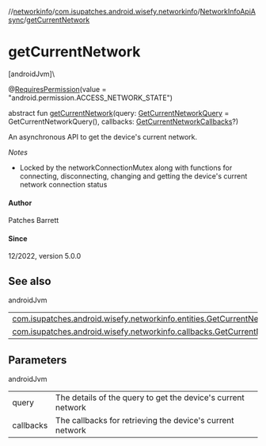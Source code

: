 //[networkinfo](../../../index.md)/[com.isupatches.android.wisefy.networkinfo](../index.md)/[NetworkInfoApiAsync](index.md)/[getCurrentNetwork](get-current-network.md)

# getCurrentNetwork

[androidJvm]\

@[RequiresPermission](https://developer.android.com/reference/kotlin/androidx/annotation/RequiresPermission.html)(value = &quot;android.permission.ACCESS_NETWORK_STATE&quot;)

abstract fun [getCurrentNetwork](get-current-network.md)(query: [GetCurrentNetworkQuery](../../com.isupatches.android.wisefy.networkinfo.entities/-get-current-network-query/index.md) = GetCurrentNetworkQuery(), callbacks: [GetCurrentNetworkCallbacks](../../com.isupatches.android.wisefy.networkinfo.callbacks/-get-current-network-callbacks/index.md)?)

An asynchronous API to get the device's current network.

*Notes*

- 
   Locked by the networkConnectionMutex along with functions for connecting, disconnecting, changing and getting     the device's current network connection status

#### Author

Patches Barrett

#### Since

12/2022, version 5.0.0

## See also

androidJvm

| | |
|---|---|
| [com.isupatches.android.wisefy.networkinfo.entities.GetCurrentNetworkQuery](../../com.isupatches.android.wisefy.networkinfo.entities/-get-current-network-query/index.md) |  |
| [com.isupatches.android.wisefy.networkinfo.callbacks.GetCurrentNetworkCallbacks](../../com.isupatches.android.wisefy.networkinfo.callbacks/-get-current-network-callbacks/index.md) |  |

## Parameters

androidJvm

| | |
|---|---|
| query | The details of the query to get the device's current network |
| callbacks | The callbacks for retrieving the device's current network |
